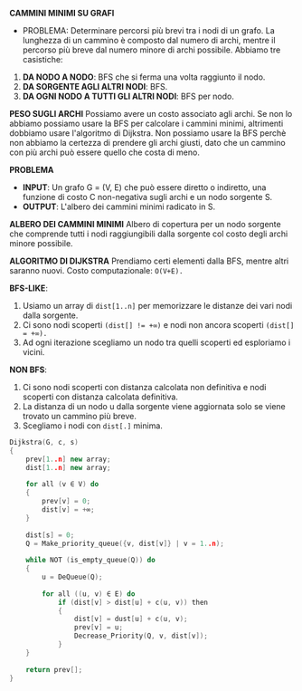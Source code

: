 **CAMMINI MINIMI SU GRAFI**
- PROBLEMA: Determinare percorsi più brevi tra i nodi di un grafo. La lunghezza di un cammino è composto dal numero di archi, mentre il percorso più breve dal numero minore di archi possibile. Abbiamo tre casistiche:

1) **DA NODO A NODO**: BFS che si ferma una volta raggiunto il nodo.
2) **DA SORGENTE AGLI ALTRI NODI**: BFS.
3) **DA OGNI NODO A TUTTI GLI ALTRI NODI**: BFS per nodo.

**PESO SUGLI ARCHI**
Possiamo avere un costo associato agli archi. Se non lo abbiamo possiamo usare la BFS per calcolare i cammini minimi, altrimenti dobbiamo usare l'algoritmo di Dijkstra. Non possiamo usare la BFS perchè non abbiamo la certezza di prendere gli archi giusti, dato che un cammino con più archi può essere quello che costa di meno.

**PROBLEMA**
- **INPUT**: Un grafo G = (V, E) che può essere diretto o indiretto, una funzione di costo C non-negativa sugli archi e un nodo sorgente S.
- **OUTPUT**: L'albero dei cammini minimi radicato in S.

**ALBERO DEI CAMMINI MINIMI**
Albero di copertura per un nodo sorgente che comprende tutti i nodi raggiungibili dalla sorgente col costo degli archi minore possibile.

**ALGORITMO DI DIJKSTRA**
Prendiamo certi elementi dalla BFS, mentre altri saranno nuovi.
Costo computazionale: `O(V+E).`

**BFS-LIKE**:
1) Usiamo un array di `dist[1..n]` per memorizzare le distanze dei vari nodi dalla sorgente.
2) Ci sono nodi scoperti `(dist[] != +∞)` e nodi non ancora scoperti `(dist[] = +∞).`
3) Ad ogni iterazione scegliamo un nodo tra quelli scoperti ed esploriamo i vicini.

**NON BFS**:
1) Ci sono nodi scoperti con distanza calcolata non definitiva e nodi scoperti con distanza calcolata definitiva.
2) La distanza di un nodo u dalla sorgente viene aggiornata solo se viene trovato un cammino più breve.
3) Scegliamo i nodi con `dist[.]` minima.

``` C++
Dijkstra(G, c, s)
{
	prev[1..n] new array;
	dist[1..n] new array;
	
	for all (v ∈ V) do
	{
		prev[v] = 0;
		dist[v] = +∞;
	}
	
	dist[s] = 0;
	Q = Make_priority_queue({v, dist[v]} | v = 1..n);
	
	while NOT (is_empty_queue(Q)) do
	{
		u = DeQueue(Q);
		
		for all ((u, v) ∈ E) do
			if (dist[v] > dist[u] + c(u, v)) then
			{
				dist[v] = dust[u] + c(u, v);
				prev[v] = u;
				Decrease_Priority(Q, v, dist[v]);
			}
	}
	
	return prev[];
}
```